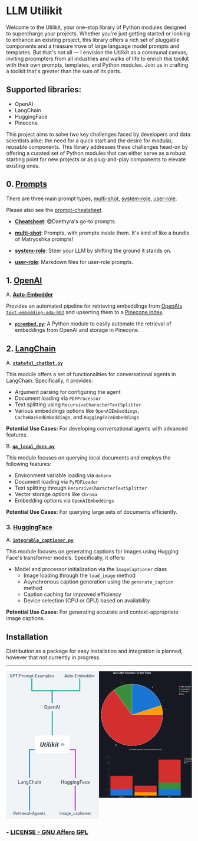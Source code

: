 # LLM Utilikit

Welcome to the Utilikit, your one-stop library of Python modules designed to supercharge your projects. Whether you're just getting started or looking to enhance an existing project, this library offers a rich set of pluggable components and a treasure trove of large language model prompts and templates. But that's not all — I envision the Utilikit as a communal canvas, inviting proompters from all industries and walks of life to enrich this toolkit with their own prompts, templates, and Python modules. Join us in crafting a toolkit that's greater than the sum of its parts.

## Supported libraries:
- OpenAI
- LangChain
- HuggingFace
- Pinecone

This project aims to solve two key challenges faced by developers and data scientists alike: the need for a quick start and the desire for modular, reusable components. This library addresses these challenges head-on by offering a curated set of Python modules that can either serve as a robust starting point for new projects or as plug-and-play components to elevate existing ones.

## 0. **[Prompts](./Prompts/)**

There are three main prompt types, [multi-shot](./Prompts/multi-shot), [system-role](./Prompts/system-role), [user-role](./Prompts/user-role).

Please also see the [prompt-cheatsheet](./Prompts/prompt-cheatsheet.md).

- **[Cheatsheet](./Prompts/prompt-cheatsheet.md)**: @Daethyra's go-to prompts.

- **[multi-shot](./Prompts/multi-shot)**: Prompts, with prompts inside them. 
It's kind of like a bundle of Matryoshka prompts!

- **[system-role](./Prompts/system-role)**: Steer your LLM by shifting the ground it stands on.

- **[user-role](./Prompts/user-role)**: Markdown files for user-role prompts.

## 1. **[OpenAI](./OpenAI/)**

A. **[Auto-Embedder](./OpenAI/Auto-Embedder)**

Provides an automated pipeline for retrieving embeddings from [OpenAIs `text-embedding-ada-002`](https://platform.openai.com/docs/guides/embeddings) and upserting them to a [Pinecone index](https://docs.pinecone.io/docs/indexes).

- **[`pinembed.py`](./OpenAI/Auto-Embedder/pinembed.py)**: A Python module to easily automate the retrieval of embeddings from OpenAI and storage in Pinecone.

## 2. **[LangChain](./LangChain/)**

A. **[`stateful_chatbot.py`](./LangChain/Retrieval-Augmented-Generation/qa_local_docs.py)**

This module offers a set of functionalities for conversational agents in LangChain. Specifically, it provides:

- Argument parsing for configuring the agent
- Document loading via `PDFProcessor`
- Text splitting using `RecursiveCharacterTextSplitter`
- Various embeddings options like `OpenAIEmbeddings`, `CacheBackedEmbeddings`, and `HuggingFaceEmbeddings`

**Potential Use Cases:** For developing conversational agents with advanced features.

B. **[`qa_local_docs.py`](./LangChain/Retrieval-Agents/qa_local_docs.py)**

This module focuses on querying local documents and employs the following features:

- Environment variable loading via `dotenv`
- Document loading via `PyPDFLoader`
- Text splitting through `RecursiveCharacterTextSplitter`
- Vector storage options like `Chroma`
- Embedding options via `OpenAIEmbeddings`

**Potential Use Cases:** For querying large sets of documents efficiently.

### 3. **[HuggingFace](./HuggingFace/)**

A. **[`integrable_captioner.py`](./HuggingFace\image_captioner\integrable_image_captioner.py)**

This module focuses on generating captions for images using Hugging Face's transformer models. Specifically, it offers:

- Model and processor initialization via the `ImageCaptioner` class
  - Image loading through the `load_image` method
  - Asynchronous caption generation using the `generate_caption` method
  - Caption caching for improved efficiency
  - Device selection (CPU or GPU) based on availability

**Potential Use Cases:** For generating accurate and context-appropriate image captions.

## Installation

Distribution as a package for easy installation and integration is planned, however that *not* currently in progress.

---

<div style="display: flex; flex-direction: row;">
  <div style="flex: 1;">
    <img src=".github\mindmap_2023-10-07.jpg" alt="Creation Date: Oct 7th, 2023" width="256"/>
  </div>
  <div style="flex: 1; display: flex; flex-direction: column;">
    <img src=".github\pie_chart.jpg" alt="Creation Date: Oct 7th, 2023" width="450"/>
    <img src=".github\bar_graph.jpg" alt="Creation Date: Oct 7th, 2023" width="450"/>
  </div>
</div>

### - [LICENSE - GNU Affero GPL](./LICENSE)
